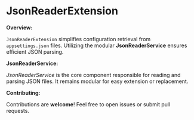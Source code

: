 # JsonReaderExtension

**Overview:**

`JsonReaderExtension` simplifies configuration retrieval from `appsettings.json` files. Utilizing the modular **JsonReaderService** ensures efficient JSON parsing.

**JsonReaderService:**

*JsonReaderService* is the core component responsible for reading and parsing JSON files. It remains modular for easy extension or replacement.

**Contributing:**

Contributions are **welcome**! Feel free to open issues or submit pull requests.
